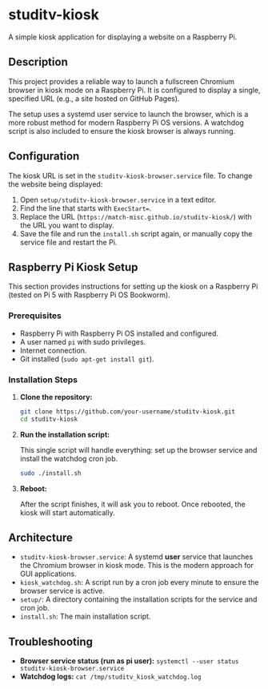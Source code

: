 # studitv-kiosk

A simple kiosk application for displaying a website on a Raspberry Pi.

## Description

This project provides a reliable way to launch a fullscreen Chromium browser in kiosk mode on a Raspberry Pi. It is configured to display a single, specified URL (e.g., a site hosted on GitHub Pages).

The setup uses a systemd user service to launch the browser, which is a more robust method for modern Raspberry Pi OS versions. A watchdog script is also included to ensure the kiosk browser is always running.

## Configuration

The kiosk URL is set in the `studitv-kiosk-browser.service` file. To change the website being displayed:

1.  Open `setup/studitv-kiosk-browser.service` in a text editor.
2.  Find the line that starts with `ExecStart=`.
3.  Replace the URL (`https://match-misc.github.io/studitv-kiosk/`) with the URL you want to display.
4.  Save the file and run the `install.sh` script again, or manually copy the service file and restart the Pi.

## Raspberry Pi Kiosk Setup

This section provides instructions for setting up the kiosk on a Raspberry Pi (tested on Pi 5 with Raspberry Pi OS Bookworm).

### Prerequisites

-   Raspberry Pi with Raspberry Pi OS installed and configured.
-   A user named `pi` with sudo privileges.
-   Internet connection.
-   Git installed (`sudo apt-get install git`).

### Installation Steps

1.  **Clone the repository:**

    ```bash
    git clone https://github.com/your-username/studitv-kiosk.git
    cd studitv-kiosk
    ```

2.  **Run the installation script:**

    This single script will handle everything: set up the browser service and install the watchdog cron job.

    ```bash
    sudo ./install.sh
    ```

3.  **Reboot:**

    After the script finishes, it will ask you to reboot. Once rebooted, the kiosk will start automatically.

## Architecture

-   `studitv-kiosk-browser.service`: A systemd **user** service that launches the Chromium browser in kiosk mode. This is the modern approach for GUI applications.
-   `kiosk_watchdog.sh`: A script run by a cron job every minute to ensure the browser service is active.
-   `setup/`: A directory containing the installation scripts for the service and cron job.
-   `install.sh`: The main installation script.

## Troubleshooting

-   **Browser service status (run as pi user):** `systemctl --user status studitv-kiosk-browser.service`
-   **Watchdog logs:** `cat /tmp/studitv_kiosk_watchdog.log`